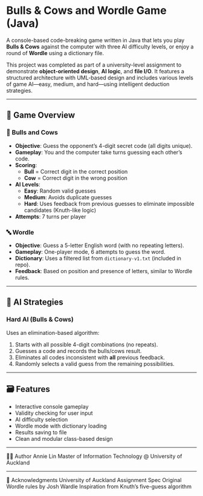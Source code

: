 
# Bulls & Cows and Wordle Game (Java)

A console-based code-breaking game written in Java that lets you play **Bulls & Cows** against the computer with three AI difficulty levels, or enjoy a round of **Wordle** using a dictionary file.

This project was completed as part of a university-level assignment to demonstrate **object-oriented design**, **AI logic**, and **file I/O**. It features a structured architecture with UML-based design and includes various levels of game AI—easy, medium, and hard—using intelligent deduction strategies.

---

## 🎯 Game Overview

### 🔢 Bulls and Cows

- **Objective**: Guess the opponent’s 4-digit secret code (all digits unique).
- **Gameplay**: You and the computer take turns guessing each other’s code.
- **Scoring**:
    - **Bull** = Correct digit in the correct position
    - **Cow** = Correct digit in the wrong position
- **AI Levels**:
    - **Easy**: Random valid guesses
    - **Medium**: Avoids duplicate guesses
    - **Hard**: Uses feedback from previous guesses to eliminate impossible candidates (Knuth-like logic)
- **Attempts**: 7 turns per player

### 🔤 Wordle

- **Objective**: Guess a 5-letter English word (with no repeating letters).
- **Gameplay**: One-player mode, 6 attempts to guess the word.
- **Dictionary**: Uses a filtered list from `dictionary-v1.txt` (included in repo).
- **Feedback**: Based on position and presence of letters, similar to Wordle rules.

---

## 🧠 AI Strategies

### Hard AI (Bulls & Cows)
Uses an elimination-based algorithm:
1. Starts with all possible 4-digit combinations (no repeats).
2. Guesses a code and records the bulls/cows result.
3. Eliminates all codes inconsistent with **all** previous feedback.
4. Randomly selects a valid guess from the remaining possibilities.

---

## 🗃 Features

- Interactive console gameplay
- Validity checking for user input
- AI difficulty selection
- Wordle mode with dictionary loading
- Results saving to file
- Clean and modular class-based design

---
🙋‍♀️ Author
Annie Lin
Master of Information Technology @ University of Auckland

---

📌 Acknowledgments
University of Auckland Assignment Spec
Original Wordle rules by Josh Wardle
Inspiration from Knuth’s five-guess algorithm